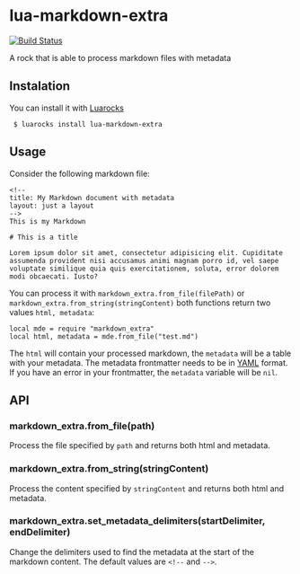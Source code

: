 # lua-markdown-extra
[![Build Status](https://travis-ci.org/soapdog/lua-markdown-extra.svg?branch=master)](https://travis-ci.org/soapdog/lua-markdown-extra)

A rock that is able to process markdown files with metadata

## Instalation

You can install it with [Luarocks](http://luarocks.org)

``` $ luarocks install lua-markdown-extra```

## Usage

Consider the following markdown file:

```
<!--
title: My Markdown document with metadata
layout: just a layout
-->
This is my Markdown

# This is a title

Lorem ipsum dolor sit amet, consectetur adipisicing elit. Cupiditate assumenda provident nisi accusamus animi magnam porro id, vel saepe voluptate similique quia quis exercitationem, soluta, error dolorem modi obcaecati. Iusto?
```

You can process it with ```markdown_extra.from_file(filePath)``` or ```markdown_extra.from_string(stringContent)``` both functions return two values ```html, metadata```:

```
local mde = require "markdown_extra"
local html, metadata = mde.from_file("test.md")
```

The ```html``` will contain your processed markdown, the ```metadata``` will be a table with your metadata. The metadata frontmatter needs to be in [YAML](http://yaml.org) format. If you have an error in your frontmatter, the ```metadata``` variable will be ```nil```.

## API

### markdown_extra.from_file(path)
Process the file specified by ```path``` and returns both html and metadata.

### markdown_extra.from_string(stringContent)
Process the content specified by ```stringContent``` and returns both html and metadata.

### markdown_extra.set_metadata_delimiters(startDelimiter, endDelimiter)
Change the delimiters used to find the metadata at the start of the markdown content. The default values are ```<!--``` and ```-->```.



